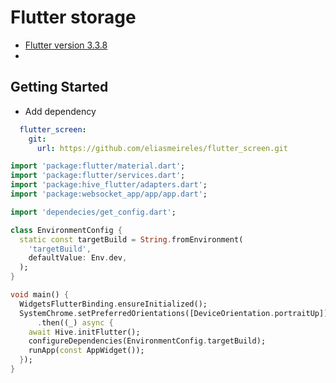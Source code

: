 # Flutter storage

- [Flutter version 3.3.8](https://docs.flutter.dev/development/tools/sdk/releases?tab=linux)
-

## Getting Started

- Add dependency

```yaml
  flutter_screen:
    git:
      url: https://github.com/eliasmeireles/flutter_screen.git
```


```dart
import 'package:flutter/material.dart';
import 'package:flutter/services.dart';
import 'package:hive_flutter/adapters.dart';
import 'package:websocket_app/app/app.dart';

import 'dependecies/get_config.dart';

class EnvironmentConfig {
  static const targetBuild = String.fromEnvironment(
    'targetBuild',
    defaultValue: Env.dev,
  );
}

void main() {
  WidgetsFlutterBinding.ensureInitialized();
  SystemChrome.setPreferredOrientations([DeviceOrientation.portraitUp])
      .then((_) async {
    await Hive.initFlutter();
    configureDependencies(EnvironmentConfig.targetBuild);
    runApp(const AppWidget());
  });
}
```